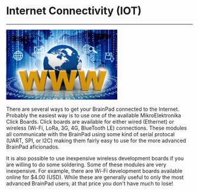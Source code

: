 # Internet Connectivity (IOT)
---
![World Wide Web](images/www.jpg)

There are several ways to get your BrainPad connected to the Internet. Probably the easiest way is to use one of the available MikroElektronika Click Boards. Click boards are available for either wired (Ethernet) or wireless (Wi-Fi, LoRa, 3G, 4G, BlueTooth LE) connections. These modules all communicate with the BrainPad using some kind of serial protocal (UART, SPI, or I2C) making them fairly easy to use for the more advanced BrainPad aficionados.

It is also possible to use inexpensive wireless development boards if you are willing to do some soldering. Some of these modules are very inexpensive. For example, there are Wi-Fi development boards available online for $4.00 (USD). While these are generally useful to only the most advanced BrainPad users, at that price you don't have much to lose! 